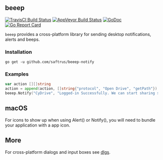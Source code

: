 ## beeep
[![TravisCI Build Status](https://travis-ci.org/gen2brain/beeep.svg?branch=master)](https://travis-ci.org/gen2brain/beeep) 
[![AppVeyor Build Status](https://ci.appveyor.com/api/projects/status/4u7avrhsdxua2c9b?svg=true)](https://ci.appveyor.com/project/gen2brain/beeep)
[![GoDoc](https://godoc.org/github.com/gen2brain/beeep?status.svg)](https://godoc.org/github.com/gen2brain/beeep) 
[![Go Report Card](https://goreportcard.com/badge/github.com/gen2brain/beeep?branch=master)](https://goreportcard.com/report/github.com/gen2brain/beeep) 
<!--[![Go Cover](http://gocover.io/_badge/github.com/gen2brain/beeep)](http://gocover.io/github.com/gen2brain/beeep)-->

`beeep` provides a cross-platform library for sending desktop notifications, alerts and beeps.

### Installation

    go get -u github.com/saftrus/beeep-notify

### Examples

```go
var action [][]string
action = append(action, []string{"protocol", "Open Drive", "getPath"})
beeep.Notify("CyDrive", "Logged-in Successfully. We can start sharing stuff.", "s.jpg", action)
```

## macOS

For icons to show up when using Alert() or Notify(), you will need to bundle your application
with a app icon.

## More

For cross-platform dialogs and input boxes see [dlgs](https://github.com/gen2brain/dlgs).
